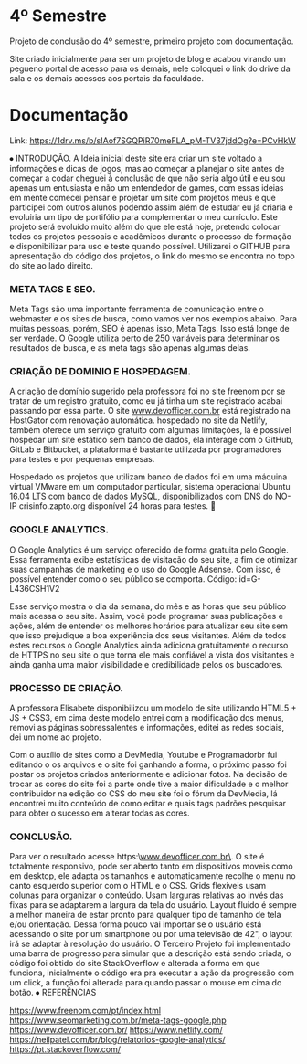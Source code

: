 # 4º Semestre

Projeto de conclusão do 4º semestre, primeiro projeto com documentação.

Site criado inicialmente para ser um projeto de blog e acabou virando um pegueno portal de acesso para os demais, nele coloquei o link do drive da sala e os demais acessos aos portais da faculdade.

# Documentação

Link: https://1drv.ms/b/s!Aof7SGQPiR70meFLA_pM-TV37jddOg?e=PCvHkW

⦁	INTRODUÇÃO.
A Ideia inicial deste site era criar um site voltado a informações e dicas de jogos, mas ao começar a planejar o site antes de começar a codar cheguei à conclusão de que não seria algo útil e eu sou apenas um entusiasta e não um entendedor de games, com essas ideias em mente comecei pensar e projetar um site com projetos meus e que participei com outros alunos podendo assim além de estudar eu já criaria e evoluiria um tipo de portifólio para complementar o meu currículo.
Este projeto será evoluído muito além do que ele está hoje, pretendo colocar todos os projetos pessoais e acadêmicos durante o processo de formação e disponibilizar para uso e teste quando possível. Utilizarei o GITHUB para apresentação do código dos projetos, o link do mesmo se encontra no topo do site ao lado direito.



###	META TAGS E SEO.
Meta Tags são uma importante ferramenta de comunicação entre o webmaster e os sites de busca, como vamos ver nos exemplos abaixo. Para muitas pessoas, porém, SEO é apenas isso, Meta Tags. Isso está longe de ser verdade. O Google utiliza perto de 250 variáveis para determinar os resultados de busca, e as meta tags são apenas algumas delas.


###	CRIAÇÃO DE DOMINIO E HOSPEDAGEM.
A criação de domínio sugerido pela professora foi no site freenom por se tratar de um registro gratuito, como eu já tinha um site registrado acabai passando por essa parte. O site www.devofficer.com.br está registrado na HostGator com renovação automática. hospedado no site da Netlify, também oferece um serviço gratuito com algumas limitações, lá é possível hospedar um site estático sem banco de dados, ela interage com o GitHub, GitLab e Bitbucket, a plataforma é bastante utilizada por programadores para testes e por pequenas empresas.
  
Hospedado os projetos que utilizam banco de dados foi em uma máquina virtual VMware em um computador particular, sistema operacional Ubuntu 16.04 LTS com banco de dados MySQL, disponibilizados com DNS do NO-IP crisinfo.zapto.org disponível 24 horas para testes.  

### GOOGLE ANALYTICS.
O Google Analytics é um serviço oferecido de forma gratuita pelo Google. Essa ferramenta exibe estatísticas de visitação do seu site, a fim de otimizar suas campanhas de marketing e o uso do Google Adsense. Com isso, é possível entender como o seu público se comporta.
Código: id=G-L436CSH1V2
 
Esse serviço mostra o dia da semana, do mês e as horas que seu público mais acessa o seu site. Assim, você pode programar suas publicações e ações, além de entender os melhores horários para atualizar seu site sem que isso prejudique a boa experiência dos seus visitantes.
Além de todos estes recursos o Google Analytics ainda adiciona gratuitamente o recurso de HTTPS no seu site o que torna ele mais confiável a vista dos visitantes e ainda ganha uma maior visibilidade e credibilidade pelos os buscadores.

### PROCESSO DE CRIAÇÃO.
A professora Elisabete disponibilizou um modelo de site utilizando HTML5 + JS + CSS3, em cima deste modelo entrei com a modificação dos menus, removi as páginas sobressalentes e informações, editei as redes sociais, dei um nome ao projeto.

Com o auxílio de sites como a DevMedia, Youtube e Programadorbr fui editando o os arquivos e o site foi ganhando a forma, o próximo passo foi postar os projetos criados anteriormente e adicionar fotos.
Na decisão de trocar as cores do site foi a parte onde tive a maior dificuldade e o melhor contribuidor na edição do CSS do meu site foi o fórum da DevMedia, lá encontrei muito conteúdo de como editar e quais tags padrões pesquisar para obter o sucesso em alterar todas as cores. 

### CONCLUSÃO.

Para ver o resultado acesse https:\\www.devofficer.com.br\.
O site é totalmente responsivo, pode ser aberto tanto em dispositivos moveis como em desktop, ele adapta os tamanhos e automaticamente recolhe o menu no canto esquerdo superior com o HTML e o CSS. 
Grids flexíveis usam colunas para organizar o conteúdo. Usam larguras relativas ao invés das fixas para se adaptarem a largura da tela do usuário.
Layout fluido é sempre a melhor maneira de estar pronto para qualquer tipo de tamanho de tela e/ou orientação. Dessa forma pouco vai importar se o usuário está acessando o site por um smartphone ou por uma televisão de 42", o layout irá se adaptar à resolução do usuário.
O Terceiro Projeto foi implementado uma barra de progresso para simular que a descrição está sendo criada, o código foi obtido do site StackOverflow e alterada a forma em que funciona, inicialmente o código era pra executar a ação da progressão com um click, a função foi alterada para quando passar o mouse em cima do botão.
⦁	REFERÊNCIAS

https://www.freenom.com/pt/index.html
https://www.seomarketing.com.br/meta-tags-google.php
https://www.devofficer.com.br/
https://www.netlify.com/
https://neilpatel.com/br/blog/relatorios-google-analytics/
https://pt.stackoverflow.com/


